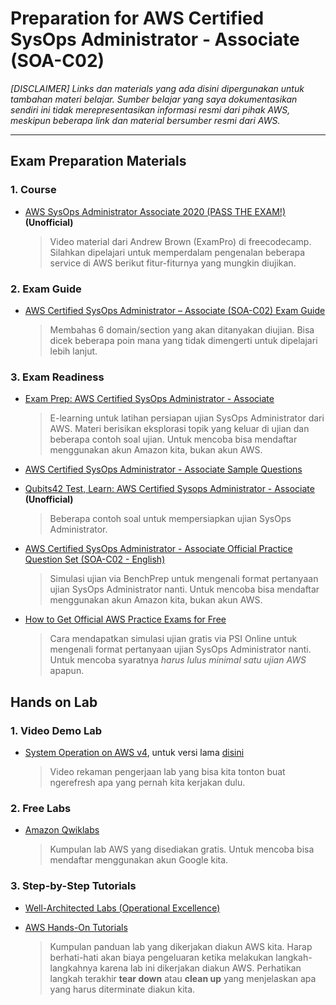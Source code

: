 # Preparation for AWS Certified SysOps Administrator - Associate (SOA-C02)
_[DISCLAIMER] Links dan materials yang ada disini dipergunakan untuk tambahan materi belajar. Sumber belajar yang saya dokumentasikan sendiri ini tidak merepresentasikan informasi resmi dari pihak AWS, meskipun beberapa link dan material bersumber resmi dari AWS._

---
## Exam Preparation Materials
### 1. Course
- [AWS SysOps Administrator Associate 2020 (PASS THE EXAM!)](https://www.youtube.com/watch?v=KX_AfyrhlgQ&ab_channel=freeCodeCamp.org) **(Unofficial)**

    > Video material dari Andrew Brown (ExamPro) di freecodecamp. Silahkan dipelajari untuk memperdalam pengenalan beberapa service di AWS berikut fitur-fiturnya yang mungkin diujikan.


### 2. Exam Guide
- [AWS Certified SysOps Administrator – Associate (SOA-C02) Exam Guide](https://d1.awsstatic.com/training-and-certification/docs-sysops-associate/AWS-Certified-SysOps-Administrator-Associate_Exam-Guide.pdf)

    > Membahas 6 domain/section yang akan ditanyakan diujian. Bisa dicek beberapa poin mana yang tidak dimengerti untuk dipelajari lebih lanjut.

### 3. Exam Readiness
- [Exam Prep: AWS Certified SysOps Administrator - Associate](https://explore.skillbuilder.aws/learn/course/external/view/elearning/9313/exam-prep-aws-certified-sysops-administrator-associate)

    > E-learning untuk latihan persiapan ujian SysOps Administrator dari AWS. Materi berisikan eksplorasi topik yang keluar di ujian dan beberapa contoh soal ujian. Untuk mencoba bisa mendaftar menggunakan akun Amazon kita, bukan akun AWS.

- [AWS Certified SysOps Administrator - Associate Sample Questions](https://d1.awsstatic.com/training-and-certification/docs-sysops-associate/AWS-Certified-SysOps-Administrator-Associate_Sample-Questions.pdf)
- [Qubits42 Test, Learn: AWS Certified Sysops Administrator - Associate](https://www.qubits42.com/test/1526/1881721) **(Unofficial)**

    > Beberapa contoh soal untuk mempersiapkan ujian SysOps Administrator.

- [AWS Certified SysOps Administrator - Associate Official Practice Question Set (SOA-C02 - English)](https://explore.skillbuilder.aws/learn/course/external/view/elearning/12485/aws-certified-sysops-administrator-associate-official-practice-question-set-soa-c02-english)

    > Simulasi ujian via BenchPrep untuk mengenali format pertanyaan ujian SysOps Administrator nanti. Untuk mencoba bisa mendaftar menggunakan akun Amazon kita, bukan akun AWS.

- [How to Get Official AWS Practice Exams for Free](https://www.youtube.com/watch?v=fR-sjK2u6D4&ab_channel=SkillFillip)

    > Cara mendapatkan simulasi ujian gratis via PSI Online untuk mengenali format pertanyaan ujian SysOps Administrator nanti. Untuk mencoba syaratnya *harus lulus minimal satu ujian AWS* apapun.

## Hands on Lab
### 1. Video Demo Lab
- [System Operation on AWS v4](http://bit.ly/opslab4), untuk versi lama [disini](http://bit.ly/opslabs)

    > Video rekaman pengerjaan lab yang bisa kita tonton buat ngerefresh apa yang pernah kita kerjakan dulu.

### 2. Free Labs
- [Amazon Qwiklabs](https://amazon.qwiklabs.com/catalog?price%5B%5D=free)

    > Kumpulan lab AWS yang disediakan gratis. Untuk mencoba bisa mendaftar menggunakan akun Google kita.

### 3. Step-by-Step Tutorials
- [Well-Architected Labs (Operational Excellence)](https://www.wellarchitectedlabs.com/operational-excellence/)
- [AWS Hands-On Tutorials](https://aws.amazon.com/getting-started/hands-on/?getting-started-all.sort-by=item.additionalFields.sortOrder&getting-started-all.sort-order=asc&awsf.getting-started-category=*all&awsf.getting-started-level=*all&awsf.getting-started-content-type=content-type%23how-to)

    > Kumpulan panduan lab yang dikerjakan diakun AWS kita. Harap berhati-hati akan biaya pengeluaran ketika melakukan langkah-langkahnya karena lab ini dikerjakan diakun AWS. Perhatikan langkah terakhir **tear down** atau **clean up** yang menjelaskan apa yang harus diterminate diakun kita.

